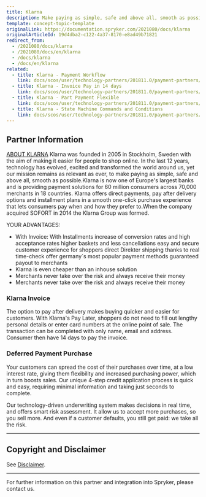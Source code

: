 ```yaml
---
title: Klarna
description: Make paying as simple, safe and above all, smooth as possible by integrating the Klarna payment into the Spryker Commerce OS.
template: concept-topic-template
originalLink: https://documentation.spryker.com/2021080/docs/klarna
originalArticleId: 19d4dba2-c122-4a37-8170-e8ad49b71821
redirect_from:
  - /2021080/docs/klarna
  - /2021080/docs/en/klarna
  - /docs/klarna
  - /docs/en/klarna
related:
  - title: Klarna - Payment Workflow
    link: docs/scos/user/technology-partners/201811.0/payment-partners/klarna/technical-details-and-howtos/klarna-payment-workflow.html
  - title: Klarna - Invoice Pay in 14 days
    link: docs/scos/user/technology-partners/201811.0/payment-partners/klarna/technical-details-and-howtos/klarna-invoice-pay-in-14-days.html
  - title: Klarna - Part Payment Flexible
    link: docs/scos/user/technology-partners/201811.0/payment-partners/klarna/technical-details-and-howtos/klarna-part-payment-flexible.html
  - title: Klarna - State Machine Commands and Conditions
    link: docs/scos/user/technology-partners/201811.0/payment-partners/klarna/technical-details-and-howtos/klarna-state-machine-commands-and-conditions.html
---
```


## Partner Information

[ABOUT KLARNA](https://www.klarna.com/de/) 
Klarna was founded in 2005 in Stockholm, Sweden with the aim of making it easier for people to shop online. In the last 12 years, technology has evolved, excited and transformed the world around us, yet our mission remains as relevant as ever, to make paying as simple, safe and above all, smooth as possible.Klarna is now one of Europe's largest banks and is providing payment solutions for 60 million consumers across 70,000 merchants in 18 countries. Klarna offers direct payments, pay after delivery options and installment plans in a smooth one-click purchase experience that lets consumers pay when and how they prefer to.When the company acquired SOFORT in 2014 the Klarna Group was formed.

YOUR ADVANTAGES: 

* With Invoice:  With Installments increase of conversion rates and high acceptance rates  higher baskets and less cancellations easy and secure customer experience for shoppers  direct Direkter shipping thanks to real time-check offer germany´s most popular payment methods guaranteed payout to merchants 
* Klarna is even cheaper than an inhouse solution 
* Merchants never take over the risk and always receive their money 
* Merchants never take over the risk and always receive their money 

### Klarna Invoice

The option to pay after delivery makes buying quicker and easier for customers. With Klarna's Pay Later, shoppers do not need to fill out lengthy personal details or enter card numbers at the online point of sale. The transaction can be completed with only name, email and address. Consumer then have 14 days to pay the invoice.

### Deferred Payment Purchase

Your customers can spread the cost of their purchases over time, at a low interest rate, giving them flexibility and increased purchasing power, which in turn boosts sales. Our unique 4-step credit application process is quick and easy, requiring minimal information and taking just seconds to complete.

Our technology-driven underwriting system makes decisions in real time, and offers smart risk assessment. It allow us to accept more purchases, so you sell more. And even if a customer defaults, you still get paid: we take all the risk.

<!---
## DRAFT NOTE: THIS INFO IS HIDDEN TILL WE HAVE FINAL APPROVAL FROM KLARNA AND THE DEVELOPMENT IS COMPLETED.

The Klarna module provides two methods of payment:

1. [Part Payment – Flexible - Klarna](klarna-part-payment-flexible.htm)
2. [Invoice – Pay in 14 days - Klarna](klarna-invoice-pay-in-14-days.htm)

To Integrate Klarna payments, create and configure a Klarna merchant account.

We use state machines for handling and managing orders and payments. To integrate Klarna payments, a dedicated state machine should be created.

A basic and fully functional state machine is already available (KlarnaPayment01). You can use the same state machine or build a new one. In case a new state machine needs to be built, it is preferred to contact Klarna and confirm the new state machine design and functionality.

The [Klarna State Machine Commands and Conditions](klarna-state-machine.htm) trigger the operations exposed by the KlarnaFacade in order to perform the needed requests to Klarna.
-->

---

## Copyright and Disclaimer

See [Disclaimer](https://github.com/spryker/spryker-documentation).

---
For further information on this partner and integration into Spryker, please contact us.

<div class="hubspot-form js-hubspot-form" data-portal-id="2770802" data-form-id="163e11fb-e833-4638-86ae-a2ca4b929a41" id="hubspot-1"></div>
